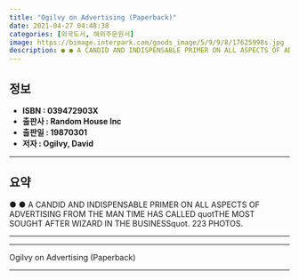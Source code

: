 ```yaml
---
title: "Ogilvy on Advertising (Paperback)"
date: 2021-04-27 04:48:38
categories: [외국도서, 해외주문원서]
image: https://bimage.interpark.com/goods_image/5/9/9/8/17625998s.jpg
description: ● ● A CANDID AND INDISPENSABLE PRIMER ON ALL ASPECTS OF ADVERTISING FROM THE MAN TIME HAS CALLED quotTHE MOST SOUGHT AFTER WIZARD IN THE BUSINESSquot. 223 PHO
---
```


## **정보**

- **ISBN : 039472903X**
- **출판사 : Random House Inc**
- **출판일 : 19870301**
- **저자 : Ogilvy, David**

------



## **요약**

●  ●  A CANDID AND INDISPENSABLE PRIMER ON ALL ASPECTS OF ADVERTISING FROM THE MAN TIME HAS CALLED quotTHE MOST SOUGHT AFTER WIZARD IN THE BUSINESSquot. 223 PHOTOS.

------



------


Ogilvy on Advertising (Paperback) 

------


